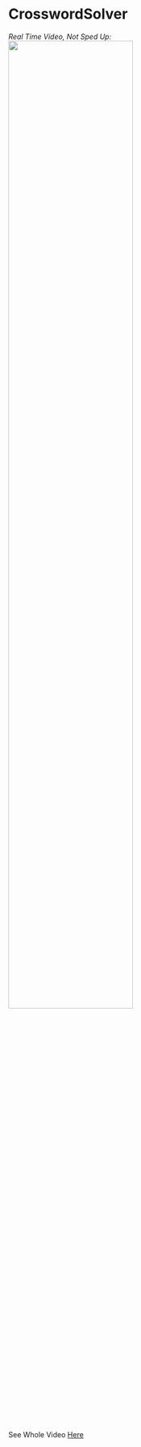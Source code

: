 # CrosswordSolver

_Real Time Video, Not Sped Up:_
<br>
<img src="https://media.giphy.com/media/U4jM2Jyl300oypqrW8/giphy.gif" width="70%"/>

See Whole Video [Here](https://gfycat.com/forkededibleeasteuropeanshepherd)



